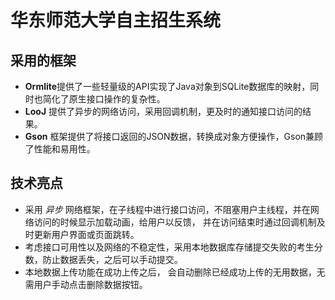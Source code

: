 # 华东师范大学自主招生系统

## 采用的框架

   + **Ormlite**提供了一些轻量级的API实现了Java对象到SQLite数据库的映射，同时也简化了原生接口操作的复杂性。
   + **LooJ** 提供了异步的网络访问，采用回调机制，更及时的通知接口访问的结果。
   + **Gson** 框架提供了将接口返回的JSON数据，转换成对象方便操作，Gson兼顾了性能和易用性。

## 技术亮点

+ 采用 *异步* 网络框架，在子线程中进行接口访问，不阻塞用户主线程，并在网络访问的时候显示加载动画，给用户以反馈， 并在访问结束时通过回调机制及时更新用户界面或页面跳转。
+ 考虑接口可用性以及网络的不稳定性，采用本地数据库存储提交失败的考生分数，防止数据丢失，之后可以手动提交。
+ 本地数据上传功能在成功上传之后， 会自动删除已经成功上传的无用数据，无需用户手动点击删除数据按钮。
